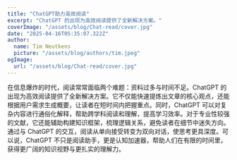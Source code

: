 ```yaml
---
title: "ChatGPT助力高效阅读"
excerpt: "ChatGPT 的出现为高效阅读提供了全新解决方案。"
coverImage: "/assets/blog/Chat-read/cover.jpg"
date: "2025-04-16T05:35:07.322Z"
author:
  name: Tim Neutkens
  picture: "/assets/blog/authors/tim.jpeg"
ogImage:
  url: "/assets/blog/Chat-read/cover.jpg"
---
```


在信息爆炸的时代，阅读常常面临两个难题：资料过多与时间不足。ChatGPT 的出现为高效阅读提供了全新解决方案。它不仅能快速提炼出文章的核心观点，还能根据用户需求生成概要，让读者在短时间内把握重点。同时，ChatGPT 可以对复杂内容进行通俗化解释，帮助跨学科阅读和理解，提高学习效率。对于专业性较强的文献，它还能辅助构建知识框架，梳理逻辑关系，避免读者在细节中迷失方向。通过与 ChatGPT 的交互，阅读从单向接受转变为双向对话，使思考更具深度。可以说，ChatGPT 不只是阅读助手，更是认知加速器，帮助人们在有限的时间里，获得更广阔的知识视野与更扎实的理解力。
